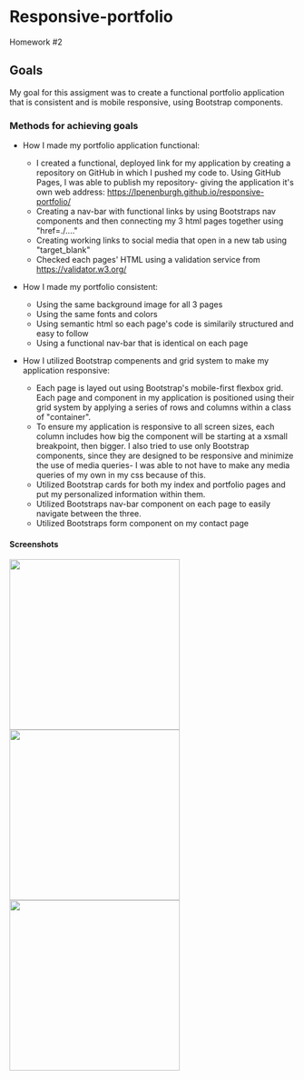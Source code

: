 # Responsive-portfolio
Homework #2

## Goals
My goal for this assigment was to create a functional portfolio application that is consistent and is mobile responsive, using Bootstrap components.

### Methods for achieving goals

* How I made my portfolio application functional:
    * I created a functional, deployed link for my application by creating a repository on GitHub in which I pushed my code to. Using GitHub Pages, I was able to publish my repository- giving the application it's own web address: https://lpenenburgh.github.io/responsive-portfolio/
    * Creating a nav-bar with functional links by using Bootstraps nav components and then connecting my 3 html pages together using "href=./...."
    * Creating working links to social media that open in a new tab using "target_blank"
    * Checked each pages' HTML using a validation service from https://validator.w3.org/ 

* How I made my portfolio consistent:
    * Using the same background image for all 3 pages
    * Using the same fonts and colors
    * Using semantic html so each page's code is similarily structured and easy to follow
    * Using a functional nav-bar that is identical on each page

* How I utilized Bootstrap compenents and grid system to make my application responsive:
    * Each page is layed out using Bootstrap's mobile-first flexbox grid. Each page and component in my application is positioned using their grid system by applying a series of rows and columns within a class of "container". 
    * To ensure my application is responsive to all screen sizes, each column includes how big the component will be starting at a xsmall breakpoint, then bigger. I also tried to use only Bootstrap components, since they are designed to be responsive and minimize the use of media queries- I was able to not have to make any media queries of my own in my css because of this.
    * Utilized Bootstrap cards for both my index and portfolio pages and put my personalized information within them.
    * Utilized Bootstraps nav-bar component on each page to easily navigate between the three.
    * Utilized Bootstraps form component on my contact page

#### Screenshots
<img src="https://i.imgur.com/k6aW7pM.png" width="300">
<br>
<img src="https://i.imgur.com/94hyxdR.png" width="300"> 
<br>
<img src="https://i.imgur.com/2BsGusf.png" width="300">
